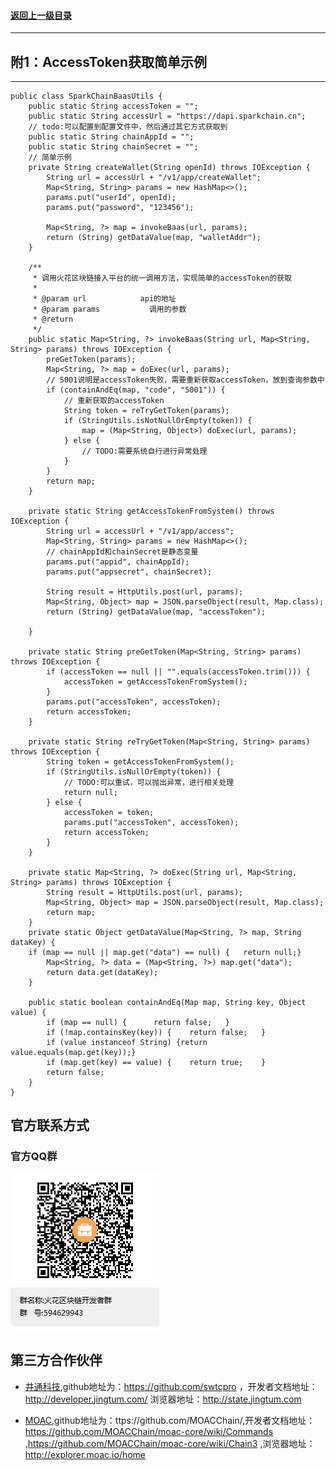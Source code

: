 #### <a href="./index.md#top">返回上一级目录</a>      
---
## 附1：AccessToken获取简单示例  
---
```
public class SparkChainBaasUtils {
	public static String accessToken = "";
	public static String accessUrl = "https://dapi.sparkchain.cn";
	// todo:可以配置到配置文件中，然后通过其它方式获取到
	public static String chainAppId = "";
	public static String chainSecret = "";
	// 简单示例
	private String createWallet(String openId) throws IOException {
		String url = accessUrl + "/v1/app/createWallet";
		Map<String, String> params = new HashMap<>();
		params.put("userId", openId);
		params.put("password", "123456");

		Map<String, ?> map = invokeBaas(url, params);
		return (String) getDataValue(map, "walletAddr");
	}

	/**
	 * 调用火花区块链接入平台的统一调用方法，实现简单的accessToken的获取
	 * 
	 * @param url            api的地址
	 * @param params           调用的参数
	 * @return
	 */
	public static Map<String, ?> invokeBaas(String url, Map<String, String> params) throws IOException {
		preGetToken(params);
		Map<String, ?> map = doExec(url, params);
		// 5001说明是accessToken失败，需要重新获取accessToken，放到查询参数中
		if (containAndEq(map, "code", "5001")) {
			// 重新获取的accessToken
			String token = reTryGetToken(params);
			if (StringUtils.isNotNullOrEmpty(token)) {
				map = (Map<String, Object>) doExec(url, params);
			} else {
				// TODO:需要系统自行进行异常处理
			}
		}
		return map;
	}

	private static String getAccessTokenFromSystem() throws IOException {
		String url = accessUrl + "/v1/app/access";
		Map<String, String> params = new HashMap<>();
		// chainAppId和chainSecret是静态变量
		params.put("appid", chainAppId);
		params.put("appsecret", chainSecret);

		String result = HttpUtils.post(url, params);
		Map<String, Object> map = JSON.parseObject(result, Map.class);
		return (String) getDataValue(map, "accessToken");

	}

	private static String preGetToken(Map<String, String> params) throws IOException {
		if (accessToken == null || "".equals(accessToken.trim())) {
			accessToken = getAccessTokenFromSystem();
		}
		params.put("accessToken", accessToken);
		return accessToken;
	}

	private static String reTryGetToken(Map<String, String> params) throws IOException {
		String token = getAccessTokenFromSystem();
		if (StringUtils.isNullOrEmpty(token)) {
			// TODO:可以重试，可以抛出异常，进行相关处理
			return null;
		} else {
			accessToken = token;
			params.put("accessToken", accessToken);
			return accessToken;
		}
	}

	private static Map<String, ?> doExec(String url, Map<String, String> params) throws IOException {
		String result = HttpUtils.post(url, params);
		Map<String, Object> map = JSON.parseObject(result, Map.class);
		return map;
	}
	private static Object getDataValue(Map<String, ?> map, String dataKey) {
	if (map == null || map.get("data") == null) {	return null;}
		Map<String, ?> data = (Map<String, ?>) map.get("data");
		return data.get(dataKey);
	}

	public static boolean containAndEq(Map map, String key, Object value) {
		if (map == null) {		return false;	}
		if (!map.containsKey(key)) {	return false;	}
		if (value instanceof String) {return value.equals(map.get(key));}
		if (map.get(key) == value) {	return true;	}
		return false;
	}
}
```



## 官方联系方式

### 官方QQ群

![QQ群：594629943](../sp.png)


## 第三方合作伙伴

 - <a href="https://www.jingtum.com/">井通科技</a>,github地址为：https://github.com/swtcpro ，开发者文档地址：http://developer.jingtum.com/  浏览器地址：http://state.jingtum.com

 - <a href="http://www.moac.io/">MOAC</a>,github地址为：ttps://github.com/MOACChain/,开发者文档地址：https://github.com/MOACChain/moac-core/wiki/Commands ,https://github.com/MOACChain/moac-core/wiki/Chain3 ,浏览器地址：http://explorer.moac.io/home

